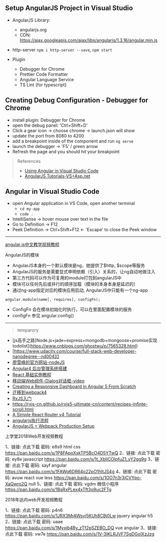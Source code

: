 ## Setup AngularJS Project in Visual Studio

- AngularJS Library:
    - angularjs.org
    - CDN: https://ajax.googleapis.com/ajax/libs/angularjs/1.3.16/angular.min.js
- http-server
  `npm i http-server --save`, `npm start`

- Plugin
    - Debugger for Chrome
    - Prettier Code Formatter
    - Angular Language Service
    - TS Lint {for typescript}

## Creating Debug Configuration - Debugger for Chrome

- install plugin: Debugger for Chrome
- open the debug panel: 'Ctrl+Shift+D'
- Click a gear icon -> choose chrome -> launch.json will show
- update the port from 8080 to 4200
- add a breakpoint inside of the component and run `ng serve`
- launch the debugger -> 'F5' / green arrow
- Refresh the page and you should hit your breakpoint

> References
> - [Using Angular in Visual Studio Code](https://code.visualstudio.com/docs/nodejs/angular-tutorial)
> - [AngularJS Tutorials-VS+Asp.net](http://www.tutorialsteacher.com/angularjs/angularjs-development-environment)


## Angular in Visual Studio Code

- open Angular application in VS Code, open another terminal
    - `cd my-app`
    - `code .`
- IntelliSense  ->  hover mouse over text in the file
- Go to Definition -> F12
- Peek Definition  -> Ctrl+Shift+F12  <- 'Escape' to close the Peek window

------------

[angular.js中文教学视频教程](http://www.php.cn/course/644.html)

AngularJS的模块

- AngularJS本身的一个默认模块是ng，她提供了$http, $scope等服务
- AngularJS的服务是需要显式申明依赖（引入）关系的，让ng自动地做注入
- 第三方代码可以作为可复用的module打包到angularJS中
- 模块可以任何先后或并行的顺序加载（模块的本身本身是延迟的）
- 通过ng-app指定对应的模块应用启动, AngularJS中只能有一个ng-app

`angular.module(name[, requires], configFn);`

- ConfigFn 会在模块初始化时执行，可以在里面配置模块的服务
- configFn 参见 angular.config()

------------

> temparory

- [js高手之路]Node.js+jade+express+mongodb+mongoose+promise实现todolist](https://www.cnblogs.com/ghostwu/p/7565328.html)
- [https://www.udacity.com/course/full-stack-web-developer-nanodegree--nd004]()
- [廖雪峰的官方网站-nodeJS](https://www.liaoxuefeng.com/wiki/001434446689867b27157e896e74d51a89c25cc8b43bdb3000/001434501245426ad4b91f2b880464ba876a8e3043fc8ef000)
- [Angular4 后台管理系统搭建](http://www.cnblogs.com/Vetkdf/p/7080893.html)
- [React 基础实例教程](https://www.cnblogs.com/imwtr/p/6278968.html)
- [移动端Web组件-Dialog对话框-video](https://www.imooc.com/learn/709)
- [Creating a Responsive Dashboard in Angular 5 From Scratch](https://medium.com/@nima_ap/creating-a-responsive-dashboard-in-angular-5-from-scratch-147f6a493d9e)
- [迁移到webpack4](https://blog.csdn.net/github_36487770/article/details/80228147#comments)
- [RxJS入门](https://blog.csdn.net/tianjun2012/article/details/51351823)
- https://rxjs-cn.github.io/rxjs5-ultimate-cn/content/recipes-infinte-scroll.html
- [A Simple React Router v4 Tutorial](https://medium.com/@pshrmn/a-simple-react-router-v4-tutorial-7f23ff27adf)
- [angularjs执行流程](https://www.cnblogs.com/Leo_wl/p/3771304.html)
- [AngularJS + Webpack Production Setup](https://www.cnblogs.com/Answer1215/p/4796048.html)


上学堂2018Web开发视频教程

1、链接: 点此下载 密码: e8s9     html css       https://pan.baidu.com/s/1P8FApoXxkTP5BcO4D5YTwQ
2、链接: 点此下载 密码: ey8e    javascript      https://pan.baidu.com/s/1t_XbllCOlpfuZ1_yY2gg9g
3、链接: 点此下载 密码: sayf    angular         https://pan.baidu.com/s/1FAWg6DR64o22pO1hItJS4g
4、链接: 点此下载 密码: avuw    react vue less  https://pan.baidu.com/s/1OO7n3r3jCVYpo-XaQwro2Q    null
5、链接: 点此下载 密码: vgdm    微信小程序      https://pan.baidu.com/s/1BsRxPLex4xTft3o9uc2FTg


2018年达内web开发视频教程

1、链接: 点此下载 密码: p4n6    https://pan.baidu.com/s/1JRX3MrAWsvj5KUh8CBj0Lw    jquery angular h5
2、链接: 点此下载 密码: uaae    https://pan.baidu.com/s/1Myxib4By_zTf2pSZEBO_DQ    vue angular 
3、链接: 点此下载 密码: vw7e    https://pan.baidu.com/s/1V-3IKLRJVF7SgDGolXzJzg
